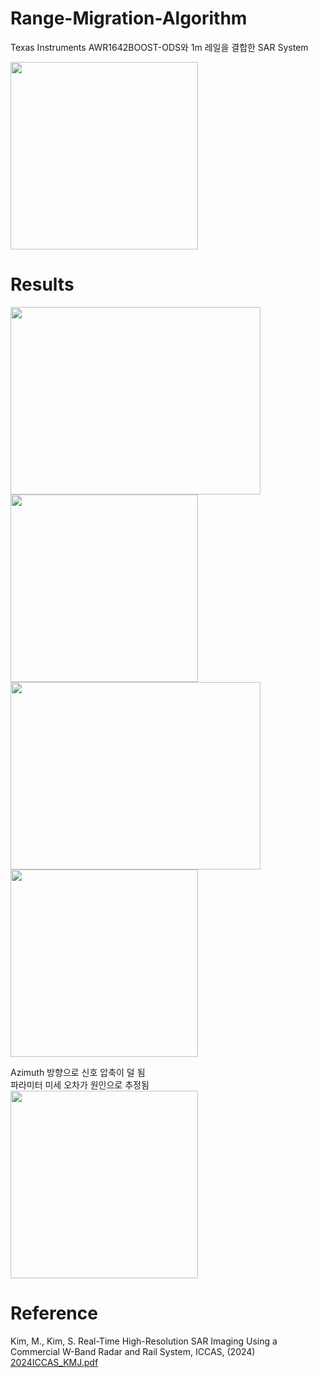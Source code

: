 # Range-Migration-Algorithm

Texas Instruments AWR1642BOOST-ODS와 1m 레일을 결합한 SAR System

<img src="https://github.com/user-attachments/assets/bac3fd05-2d09-4c94-bda7-11d0bf0fdb0b" width="300"/>

# Results
<img src="https://github.com/user-attachments/assets/00ff80af-e8f8-4238-8f94-946bd570df29" height="300" width="400"/>
<img src="https://github.com/user-attachments/assets/c0f9e099-0fa3-4295-8d0b-1b9e81cdcb0f" height="300"/>


<img src="https://github.com/user-attachments/assets/2a3d2eb4-30e5-44f2-852e-7869bf7ebad0" height="300" width="400"/>
<img src="https://github.com/user-attachments/assets/46968dce-f4cc-4a72-917e-fc038001e5d2" height="300"/>



Azimuth 방향으로 신호 압축이 덜 됨  
파라미터 미세 오차가 원인으로 추정됨  
<img src="https://github.com/user-attachments/assets/a7a39f4a-f1a4-4024-94b4-581d4047395c" width="300"/>

# Reference
Kim, M., Kim, S. Real-Time High-Resolution SAR Imaging Using a Commercial W-Band Radar and Rail System, ICCAS, (2024)  
[2024ICCAS_KMJ.pdf](https://github.com/user-attachments/files/17776195/2024ICCAS_KMJ.pdf)
